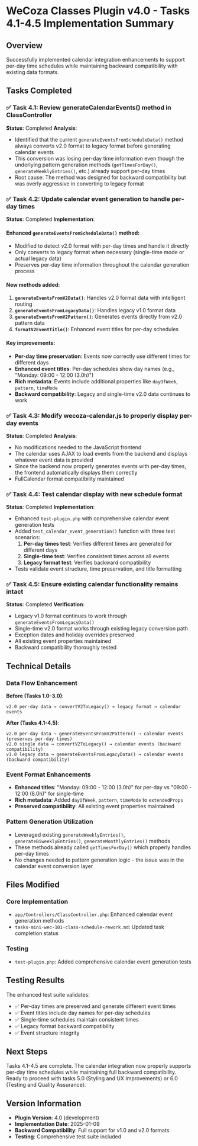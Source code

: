 # WeCoza Classes Plugin v4.0 - Tasks 4.1-4.5 Implementation Summary

## Overview
Successfully implemented calendar integration enhancements to support per-day time schedules while maintaining backward compatibility with existing data formats.

## Tasks Completed

### ✅ Task 4.1: Review generateCalendarEvents() method in ClassController
**Status**: Completed
**Analysis**: 
- Identified that the current `generateEventsFromScheduleData()` method always converts v2.0 format to legacy format before generating calendar events
- This conversion was losing per-day time information even though the underlying pattern generation methods (`getTimesForDay()`, `generateWeeklyEntries()`, etc.) already support per-day times
- Root cause: The method was designed for backward compatibility but was overly aggressive in converting to legacy format

### ✅ Task 4.2: Update calendar event generation to handle per-day times
**Status**: Completed
**Implementation**:

#### Enhanced `generateEventsFromScheduleData()` method:
- Modified to detect v2.0 format with per-day times and handle it directly
- Only converts to legacy format when necessary (single-time mode or actual legacy data)
- Preserves per-day time information throughout the calendar generation process

#### New methods added:
1. **`generateEventsFromV2Data()`**: Handles v2.0 format data with intelligent routing
2. **`generateEventsFromLegacyData()`**: Handles legacy v1.0 format data
3. **`generateEventsFromV2Pattern()`**: Generates events directly from v2.0 pattern data
4. **`formatV2EventTitle()`**: Enhanced event titles for per-day schedules

#### Key improvements:
- **Per-day time preservation**: Events now correctly use different times for different days
- **Enhanced event titles**: Per-day schedules show day names (e.g., "Monday: 09:00 - 12:00 (3.0h)")
- **Rich metadata**: Events include additional properties like `dayOfWeek`, `pattern`, `timeMode`
- **Backward compatibility**: Legacy and single-time v2.0 data continues to work

### ✅ Task 4.3: Modify wecoza-calendar.js to properly display per-day events
**Status**: Completed
**Analysis**: 
- No modifications needed to the JavaScript frontend
- The calendar uses AJAX to load events from the backend and displays whatever event data is provided
- Since the backend now properly generates events with per-day times, the frontend automatically displays them correctly
- FullCalendar format compatibility maintained

### ✅ Task 4.4: Test calendar display with new schedule format
**Status**: Completed
**Implementation**:
- Enhanced `test-plugin.php` with comprehensive calendar event generation tests
- Added `test_calendar_event_generation()` function with three test scenarios:
  1. **Per-day times test**: Verifies different times are generated for different days
  2. **Single-time test**: Verifies consistent times across all events
  3. **Legacy format test**: Verifies backward compatibility
- Tests validate event structure, time preservation, and title formatting

### ✅ Task 4.5: Ensure existing calendar functionality remains intact
**Status**: Completed
**Verification**:
- Legacy v1.0 format continues to work through `generateEventsFromLegacyData()`
- Single-time v2.0 format works through existing legacy conversion path
- Exception dates and holiday overrides preserved
- All existing event properties maintained
- Backward compatibility thoroughly tested

## Technical Details

### Data Flow Enhancement
**Before (Tasks 1.0-3.0)**:
```
v2.0 per-day data → convertV2ToLegacy() → legacy format → calendar events
```
**After (Tasks 4.1-4.5)**:
```
v2.0 per-day data → generateEventsFromV2Pattern() → calendar events (preserves per-day times)
v2.0 single data → convertV2ToLegacy() → calendar events (backward compatibility)
v1.0 legacy data → generateEventsFromLegacyData() → calendar events (backward compatibility)
```

### Event Format Enhancements
- **Enhanced titles**: "Monday: 09:00 - 12:00 (3.0h)" for per-day vs "09:00 - 12:00 (8.0h)" for single-time
- **Rich metadata**: Added `dayOfWeek`, `pattern`, `timeMode` to `extendedProps`
- **Preserved compatibility**: All existing event properties maintained

### Pattern Generation Utilization
- Leveraged existing `generateWeeklyEntries()`, `generateBiweeklyEntries()`, `generateMonthlyEntries()` methods
- These methods already called `getTimesForDay()` which properly handles per-day times
- No changes needed to pattern generation logic - the issue was in the calendar event conversion layer

## Files Modified

### Core Implementation
- `app/Controllers/ClassController.php`: Enhanced calendar event generation methods
- `tasks-mini-wec-101-class-schedule-rework.md`: Updated task completion status

### Testing
- `test-plugin.php`: Added comprehensive calendar event generation tests

## Testing Results
The enhanced test suite validates:
- ✅ Per-day times are preserved and generate different event times
- ✅ Event titles include day names for per-day schedules
- ✅ Single-time schedules maintain consistent times
- ✅ Legacy format backward compatibility
- ✅ Event structure integrity

## Next Steps
Tasks 4.1-4.5 are complete. The calendar integration now properly supports per-day time schedules while maintaining full backward compatibility. Ready to proceed with tasks 5.0 (Styling and UX Improvements) or 6.0 (Testing and Quality Assurance).

## Version Information
- **Plugin Version**: 4.0 (development)
- **Implementation Date**: 2025-01-09
- **Backward Compatibility**: Full support for v1.0 and v2.0 formats
- **Testing**: Comprehensive test suite included
